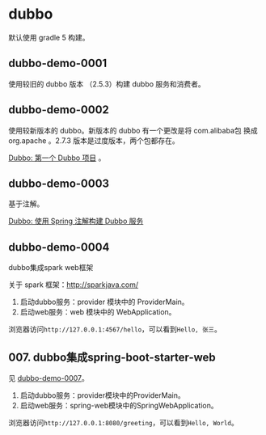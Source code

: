 # dubbo

默认使用 gradle 5 构建。

## dubbo-demo-0001

使用较旧的 dubbo 版本 （2.5.3）构建 dubbo 服务和消费者。

## dubbo-demo-0002

使用较新版本的 dubbo。新版本的 dubbo 有一个更改是将 com.alibaba包 换成 org.apache 。2.7.3 版本是过度版本，两个包都存在。

[Dubbo: 第一个 Dubbo 项目](https://blog.letiantian.me/dubbo/dubbo-hello-world.html) 。

## dubbo-demo-0003

基于注解。

[Dubbo: 使用 Spring 注解构建 Dubbo 服务](https://blog.letiantian.me/dubbo/dubbo-hello-world-with-annotation.html)


## dubbo-demo-0004

dubbo集成spark web框架

关于 spark 框架：http://sparkjava.com/

1. 启动dubbo服务：provider 模块中的 ProviderMain。
2. 启动web服务：web 模块中的 WebApplication。

浏览器访问`http://127.0.0.1:4567/hello`，可以看到`Hello, 张三`。

## 007. dubbo集成spring-boot-starter-web

见 [dubbo-demo-0007](dubbo-demo-0007)。

1. 启动dubbo服务：provider模块中的ProviderMain。
2. 启动web服务：spring-web模块中的SpringWebApplication。

浏览器访问`http://127.0.0.1:8080/greeting`，可以看到`Hello, World`。